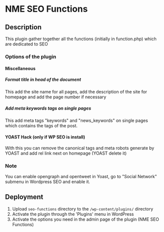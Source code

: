 NME SEO Functions
===========================

## Description

This plugin gather together all the functions (initially in function.php) which are dedicated to SEO


### Options of the plugin
#### Miscellaneous
##### Format title in head of the document
This add the site name for all pages, add the description of the site for homepage and add the page number if necessary

##### Add meta keywords tags on single pages
This add meta tags "keywords" and "news_keywords" on single pages which contains the tags of the post.

#### YOAST Hack (only if WP SEO is install)
With this you can remove the canonical tags and meta robots generate by YOAST and add rel link next on homepage (YOAST delete it)

### Note
You can enable opengraph and opentweet in Yoast, go to "Social Network" submenu in Wordpress SEO and enable it.

## Deployment

1. Upload `seo-functions` directory to the `/wp-content/plugins/` directory
2. Activate the plugin through the 'Plugins' menu in WordPress
3. Activate the options you need in the admin page of the plugin (NME SEO Functions)